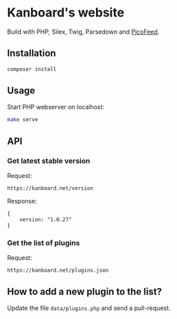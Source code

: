 Kanboard's website
==================

Build with PHP, Silex, Twig, Parsedown and [PicoFeed](https://github.com/fguillot/picoFeed).

Installation
------------
```bash
composer install
```
Usage
-----
Start PHP webserver on localhost:
```bash
make serve
```
API
---
### Get latest stable version
Request:
```
https://kanboard.net/version
```
Response:
```
{
    version: "1.0.27"
}
```

### Get the list of plugins
Request:

```
https://kanboard.net/plugins.json
```

How to add a new plugin to the list?
------------------------------------

Update the file `data/plugins.php` and send a pull-request.
